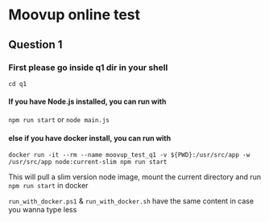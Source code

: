 # Moovup online test

## Question 1

### First please go inside q1 dir in your shell

`cd q1`

#### If you have Node.js installed, you can run with

`npm run start` or `node main.js`

#### else if you have docker install, you can run with

`docker run -it --rm --name moovup_test_q1 -v ${PWD}:/usr/src/app -w /usr/src/app node:current-slim npm run start`

This will pull a slim version node image, mount the current directory and run `npm run start` in docker

`run_with_docker.ps1` & `run_with_docker.sh` have the same content in case you wanna type less
